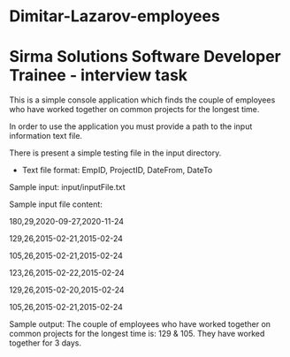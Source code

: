 # Dimitar-Lazarov-employees
# Sirma Solutions Software Developer Trainee - interview task

This is a simple console application which finds the couple of employees who have worked together on common projects for the longest time.

In order to use the application you must provide a path to the input information text file.

There is present a simple testing file in the input directory.

* Text file format: 
EmpID, ProjectID, DateFrom, DateTo

Sample input:
input/inputFile.txt

Sample input file content: 

180,29,2020-09-27,2020-11-24 

129,26,2015-02-21,2015-02-24

105,26,2015-02-21,2015-02-24 

123,26,2015-02-22,2015-02-24 

129,26,2015-02-20,2015-02-24 

105,26,2015-02-21,2015-02-24 


Sample output:
The couple of employees who have worked together on common projects for the longest time is: 129 & 105. They have worked together for 3 days.
